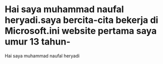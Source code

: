 # Hai saya muhammad naufal heryadi.saya bercita-cita bekerja di Microsoft.ini website pertama saya umur 13 tahun-
Hai saya muhammad naufal heryadi 
